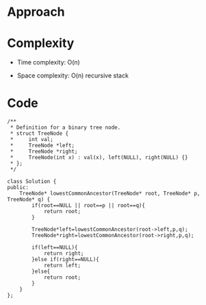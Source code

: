 # Approach
<!-- Describe your approach to solving the problem. -->

# Complexity
- Time complexity: O(n)
<!-- Add your time complexity here, e.g. $$O(n)$$ -->

- Space complexity: O(n) recursive stack
<!-- Add your space complexity here, e.g. $$O(n)$$ -->

# Code
```
/**
 * Definition for a binary tree node.
 * struct TreeNode {
 *     int val;
 *     TreeNode *left;
 *     TreeNode *right;
 *     TreeNode(int x) : val(x), left(NULL), right(NULL) {}
 * };
 */

class Solution {
public:
    TreeNode* lowestCommonAncestor(TreeNode* root, TreeNode* p, TreeNode* q) {
        if(root==NULL || root==p || root==q){
            return root;
        }

        TreeNode*left=lowestCommonAncestor(root->left,p,q);
        TreeNode*right=lowestCommonAncestor(root->right,p,q);

        if(left==NULL){
            return right;
        }else if(right==NULL){
            return left;
        }else{
            return root;
        }
    }
};
```
